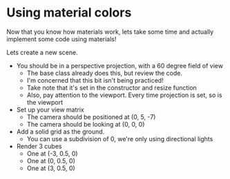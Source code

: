 # Using material colors
Now that you know how materials work, lets take some time and actually implement some code using materials!

Lets create a new scene. 

* You should be in a perspective projection, with a 60 degree field of view
  * The base class already does this, but review the code. 
  * I'm concerned that this bit isn't being practiced!
  * Take note that it's set in the constructor and resize function
  * Also, pay attention to the viewport. Every time projection is set, so is the viewport
* Set up your view matrix
  * The camera should be positioned at (0, 5, -7)
  * The camera should be looking at (0, 0, 0)
* Add a solid grid as the ground. 
  * You can use a subdivision of 0, we're only using directional lights
* Render 3 cubes
  * One at (-3, 0.5, 0)
  * One at (0, 0.5, 0)
  * One at (3, 0.5, 0)